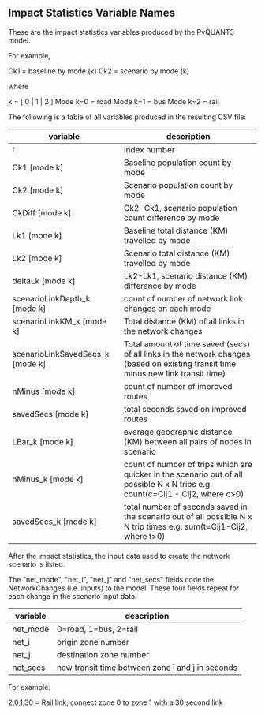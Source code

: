 ## Impact Statistics Variable Names
These are the impact statistics variables produced by the PyQUANT3 model.

For example,

Ck1 = baseline by mode (k)
Ck2 = scenario by mode (k)

where

k = [ 0 | 1 | 2 ]
Mode k=0 = road
Mode k=1 = bus
Mode k=2 = rail

The following is a table of all variables produced in the resulting CSV file:

|variable | description |
|---------|-------------|
|i                             | index number      |
|Ck1 [mode k]     | Baseline population count by mode |
|Ck2 [mode k]     | Scenario population count by mode |
|CkDiff [mode k]  | Ck2-Ck1, scenario population count difference by mode |
|Lk1 [mode k]     | Baseline total distance (KM) travelled by mode |
|Lk2 [mode k]     | Scenario total distance (KM) travelled by mode |
|deltaLk [mode k] | Lk2-Lk1, scenario distance (KM) difference by mode |
|scenarioLinkDepth_k [mode k] | count of number of network link changes on each mode |
|scenarioLinkKM_k [mode k]              | Total distance (KM) of all links in the network changes  |
|scenarioLinkSavedSecs_k [mode k]      | Total amount of time saved (secs) of all links in the network changes (based on existing transit time minus new link transit time)  |
| nMinus [mode k] | count of number of improved routes |
| savedSecs [mode k] | total seconds saved on improved routes |
| LBar_k [mode k] | average geographic distance (KM) between all pairs of nodes in scenario |
| nMinus_k [mode k] | count of number of trips which are quicker in the scenario out of all possible N x N trips e.g. count(c=Cij1 - Cij2, where c>0) |
| savedSecs_k [mode k] | total number of seconds saved in the scenario out of all possible N x N trip times e.g. sum(t=Cij1-Cij2, where t>0) |

After the impact statistics, the input data used to create the network scenario is listed.

The "net_mode", "net_i", "net_j" and "net_secs" fields code the NetworkChanges (i.e. inputs)
to the model. These four fields repeat for each change in the scenario input data.

|variable|description|
|--------|-----------|
| net_mode | 0=road, 1=bus, 2=rail |
| net_i | origin zone number |
| net_j | destination zone number |
| net_secs | new transit time between zone i and j in seconds |

For example:

2,0,1,30 = Rail link, connect zone 0 to zone 1 with a 30 second link